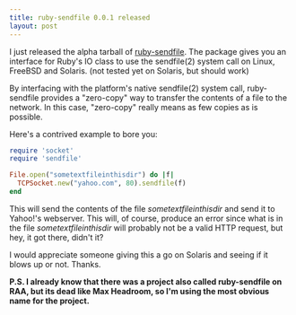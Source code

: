 ```yaml
--- 
title: ruby-sendfile 0.0.1 released
layout: post
---
```

I just released the alpha tarball of [ruby-sendfile](http://cbcg.net/code/ruby-sendfile-0.0.1.tar.gz). The package gives you an interface for Ruby's IO class to use the sendfile(2) system call on Linux, FreeBSD and Solaris. (not tested yet on Solaris, but should work)

By interfacing with the platform's native sendfile(2) system call, ruby-sendfile provides a "zero-copy" way to transfer the contents of a file to the network. In this case, "zero-copy" really means as few copies as is possible.

Here's a contrived example to bore you:

``` ruby
require 'socket'
require 'sendfile'

File.open("sometextfileinthisdir") do |f|
  TCPSocket.new("yahoo.com", 80).sendfile(f)
end
```

This will send the contents of the file _sometextfileinthisdir_ and send it to Yahoo!'s webserver. This will, of course, produce an error since what is in the file _sometextfileinthisdir_ will probably not be a valid HTTP request, but hey, it got there, didn't it?

I would appreciate someone giving this a go on Solaris and seeing if it blows up or not. Thanks.

__P.S. I already know that there was a project also called ruby-sendfile on RAA, but its dead like Max Headroom, so I'm using the most obvious name for the project.__
